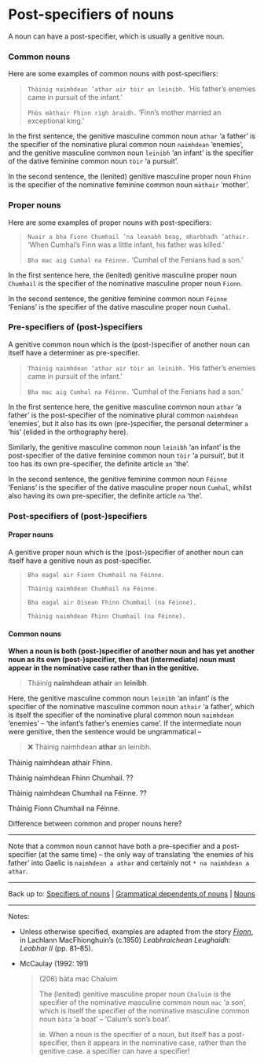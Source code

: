 # Post-specifiers of nouns

A noun can have a post-specifier, which is usually a genitive noun.

### Common nouns

Here are some examples of common nouns with post-specifiers:

> `Thàinig naimhdean ’athar air tòir an leinibh.` ‘His father’s enemies came in pursuit of the infant.’
> 
> `Phòs màthair Fhinn rìgh àraidh.` ‘Finn’s mother married an exceptional king.’

In the first sentence, the genitive masculine common noun `athar` ‘a father’ is the specifier of the nominative plural common noun `naimhdean` ‘enemies’, and the genitive masculine common noun `leinibh` ‘an infant’ is the specifier of the dative feminine common noun `tòir` ‘a pursuit’.

In the second sentence, the (lenited) genitive masculine proper noun `Fhinn` is the specifier of the nominative feminine common noun `màthair` ‘mother’.

### Proper nouns

Here are some examples of proper nouns with post-specifiers:

> `Nuair a bha Fionn Chumhail ’na leanabh beag, mharbhadh ’athair.` ‘When Cumhal’s Finn was a little infant, his father was killed.’
>
> `Bha mac aig Cumhal na Féinne.` ‘Cumhal of the Fenians had a son.’

In the first sentence here, the (lenited) genitive masculine proper noun `Chumhail` is the specifier of the nominative masculine proper noun `Fionn`.

In the second sentence, the genitive feminine common noun `Féinne` ‘Fenians’ is the specifier of the dative masculine proper noun `Cumhal`.

### Pre-specifiers of (post-)specifiers

A genitive common noun which is the (post-)specifier of another noun can itself have a determiner as pre-specifier.

> `Thàinig naimhdean ’athar air tòir an leinibh.` ‘His father’s enemies came in pursuit of the infant.’
>
> `Bha mac aig Cumhal na Féinne.` ‘Cumhal of the Fenians had a son.’

In the first sentence here, the genitive masculine common noun `athar` ‘a father’ is the post-specifier of the nominative plural common `naimhdean` ‘enemies’, but it also has its own (pre-)specifier, the personal determiner `a` ‘his’ (elided in the orthography here).

Similarly, the genitive masculine common noun `leinibh` ‘an infant’ is the post-specifier of the dative feminine common noun `tòir` ‘a pursuit’, but it too has its own pre-specifier, the definite article `an` ‘the’.

In the second sentence, the genitive feminine common noun `Féinne` ‘Fenians’ is the specifier of the dative masculine proper noun `Cumhal`, whilst also having its own pre-specifier, the definite article `na` ‘the’.

### Post-specifiers of (post-)specifiers

#### Proper nouns

A genitive proper noun which is the (post-)specifier of another noun can itself have a genitive noun as post-specifier.

> `Bha eagal air Fionn Chumhail na Féinne.`
> 
> `Thàinig naimhdean Chumhail na Féinne.`
> 
> `Bha eagal air Oisean Fhinn Chumhail (na Féinne).`
> 
> `Thàinig naimhdean Fhinn Chumhail (na Féinne).`

#### Common nouns

**When a noun is both (post-)specifier of another noun and has yet another noun as its own (post-)specifier, then that (intermediate) noun must appear in the nominative case rather than in the genitive.**

> Thàinig **naimhdean athair** an **leinibh**.

Here, the genitive masculine common noun `leinibh` ‘an infant’ is the specifier of the nominative masculine common noun `athair` ‘a father’, which is itself the specifier of the nominative plural common noun `naimhdean` ‘enemies’ – ‘the infant’s father’s enemies came’. If the intermediate noun were genitive, then the sentence would be ungrammatical – 

> ❌ Thàinig naimhdean **athar** an leinibh.


Thàinig naimhdean athair Fhinn. 

Thàinig naimhdean Fhinn Chumhail. ??

Thàinig naimhdean Chumhail na Féinne. ??

Thàinig Fionn Chumhail na Féinne.

Difference between common and proper nouns here?




---


Note that a common noun cannot have both a pre-specifier and a post-specifier (at the same time) – the only way of translating ‘the enemies of his father’ into Gaelic is `naimhdean a athar` and certainly not `* na naimhdean a athar`.

----

Back up to: [Specifiers of nouns](index.md) \| [Grammatical dependents of nouns](../index.md) \| [Nouns](../../index.md)

----

Notes:

- Unless otherwise specified, examples are adapted from the story *[Fionn](../../../texts/Fionn.md)*, in Lachlann MacFhionghuin’s (c.1950) *Leabhraichean Leughaidh: Leabhar II* (pp. 81–85).

- McCaulay (1992: 191)
  > (206) bàta mac Chaluim
  >
  > The (lenited) genitive masculine proper noun `Chaluim` is the specifier of the nominative masculine common noun `mac` ‘a son’, which is itself the specifier of the nominative masculine common noun `bàta` ‘a boat’ – ‘Calum’s son’s boat’.
  >
  > ie. When a noun is the specifier of a noun, but itself has a post-specifier, then it appears in the nominative case, rather than the genitive case.
  > a specifier can have a specifier!

